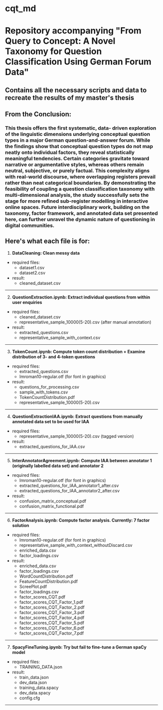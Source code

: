 # cqt_md
# Repository accompanying "From Query to Concept: A Novel Taxonomy for Question Classification Using German Forum Data"
## Contains all the necessary scripts and data to recreate the results of my master's thesis

## From the Conclusion:
### This thesis offers the first systematic, data- driven exploration of the linguistic dimensions underlying conceptual question types in a major German question-and-answer forum. While the findings show that conceptual question types do not map neatly onto individual factors, they reveal statistically meaningful tendencies. Certain categories gravitate toward narrative or argumentative styles, whereas others remain neutral, subjective, or purely factual. This complexity aligns with real-world discourse, where overlapping registers prevail rather than neat categorical boundaries. By demonstrating the feasibility of coupling a question classification taxonomy with multi-dimensional analysis, the study successfully sets the stage for more refined sub-register modelling in interactive online spaces. Future interdisciplinary work, building on the taxonomy, factor framework, and annotated data set presented here, can further unravel the dynamic nature of questioning in digital communities.


## Here's what each file is for:

1. **DataCleaning:   Clean messy data**
- required files:
  - dataset1.csv
  - dataset2.csv
- result:
  - cleaned_dataset.csv
---------------------------------------------------------------------
2. **QuestionExtraction.ipynb:   Extract individual questions from within user enquiries**
- required files:
  - cleaned_dataset.csv
  - representative_sample_10000(5-20).csv (after manual annotation)
- result:
  - extracted_questions.csv
  - representative_sample_with_context.csv
---------------------------------------------------------------------
3. **TokenCount.ipynb:   Compute token count distribution + Examine distribution of 3- and 4-token questions**
- required files:
  - extracted_questions.csv
  - lmroman10-regular.otf (for font in graphics)
- result:
  - questions_for_processing.csv
  - sample_with_tokens.csv
  - TokenCountDistribution.pdf
  - representative_sample_10000(5-20).csv
--------------------------------------------------------------------- 
4. **QuestionExtractionIAA.ipynb:   Extract questions from manually annotated data set to be used for IAA**
- required files:
  - representative_sample_10000(5-20).csv (tagged version)
- result:
  - extracted_questions_for_IAA.csv
--------------------------------------------------------------------- 
5. **InterAnnotatorAgreement.ipynb:   Compute IAA between annotator 1 (originally labelled data set) and annotator 2**
- required files:
  - lmroman10-regular.otf (for font in graphics)
  - extracted_questions_for_IAA_annotator1_after.csv
  - extracted_questions_for_IAA_annotator2_after.csv
- result:
  - confusion_matrix_conceptual.pdf
  - confusion_matrix_functional.pdf
---------------------------------------------------------------------
6. **FactorAnalysis.ipynb:   Compute factor analysis. Currently: 7 factor solution**
- required files:
  - lmroman10-regular.otf (for font in graphics)
  - representative_sample_with_context_withoutDiscard.csv
  - enriched_data.csv
  - factor_loadings.csv
- result:
  - enriched_data.csv
  - factor_loadings.csv
  - WordCountDistribution.pdf
  - FeatureCountDistribution.pdf
  - ScreePlot.pdf
  - factor_loadings.csv
  - factor_scores_CQT.pdf
  - factor_scores_CQT_Factor_1.pdf
  - factor_scores_CQT_Factor_2.pdf
  - factor_scores_CQT_Factor_3.pdf
  - factor_scores_CQT_Factor_4.pdf
  - factor_scores_CQT_Factor_5.pdf
  - factor_scores_CQT_Factor_6.pdf
  - factor_scores_CQT_Factor_7.pdf
---------------------------------------------------------------------
7. **SpacyFineTuning.ipynb:   Try but fail to fine-tune a German spaCy model**
- required files:
  - TRAINING_DATA.json
- result:
  - train_data.json
  - dev_data.json
  - training_data.spacy
  - dev_data.spacy
  - config.cfg
---------------------------------------------------------------------
